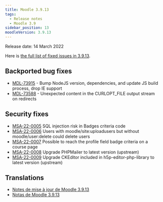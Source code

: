 ```yaml
---
title: Moodle 3.9.13
tags:
  - Release notes
  - Moodle 3.9
sidebar_position: 13
moodleVersion: 3.9.13
---
```


Release date: 14 March 2022

Here is [the full list of fixed issues in 3.9.13](https://tracker.moodle.org/secure/IssueNavigator!executeAdvanced.jspa?jqlQuery=project+%3D+mdl+AND+resolution+%3D+fixed+AND+fixVersion+in+%28%223.9.13%22%29+ORDER+BY+priority+DESC&runQuery=true&clear=true).

## Backported bug fixes

- [MDL-73915](https://tracker.moodle.org/browse/MDL-73915) - Bump NodeJS version, dependencies, and update JS build process, drop IE support
- [MDL-73588](https://tracker.moodle.org/browse/MDL-73588) - Unexpected content in the CURLOPT_FILE output stream on redirects

## Security fixes

- [MSA-22-0005](https://moodle.org/mod/forum/discuss.php?d=432947) SQL injection risk in Badges criteria code
- [MSA-22-0006](https://moodle.org/mod/forum/discuss.php?d=432948) Users with moodle/site:uploadusers but without moodle/user:delete could delete users
- [MSA-22-0007](https://moodle.org/mod/forum/discuss.php?d=432949) Possible to reach the profile field badge criteria on a course page
- [MSA-22-0008](https://moodle.org/mod/forum/discuss.php?d=432950) Upgrade PHPMailer to latest version (upstream)
- [MSA-22-0009](https://moodle.org/mod/forum/discuss.php?d=432951) Upgrade CKEditor included in h5p-editor-php-library to latest version (upstream)

## Translations

- [Notes de mise à jour de Moodle 3.9.13](https://docs.moodle.org/fr/Notes_de_mise_à_jour_de_Moodle_3.9.13)
- [Notas de Moodle 3.9.13](https://docs.moodle.org/es/Notas_de_Moodle_3.9.13)
